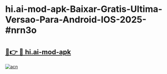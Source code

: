 # hi.ai-mod-apk-Baixar-Gratis-Ultima-Versao-Para-Android-IOS-2025-#nrn3o

# <h2><a href="https://ainizakaria.my?title=hi.ai-mod-apk&ref=25M">🔗👉 🔴 hi.ai-mod-apk</a></h2>

[![acn](https://github.com/user-attachments/assets/0f9c940e-d8b0-45ae-aac7-cd30a18b3e1c)](https://ainizakaria.my?title=hi.ai-mod-apk&ref=25M)

